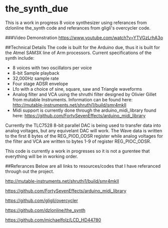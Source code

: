 # the_synth_due

This is a work in progress 8 voice synthesizer using referances from dzlonline the_synth code and referances from gligli's overcycler code.

###Video Demonstration
https://www.youtube.com/watch?v=YTVGzLrhA3o

##Technical Details
The code is built for the Arduino due, thus it is built for the Atmel SAM3X line of Arm processors. Current specifications of the synth include:

* 8 voices with two oscillators per voice
* 8-bit Sample playback
* 32,000Hz sample rate
* Four stage ADSR envelope
* Lfo with a choice of sine, square, saw and Triangle waveforms
* Analog filter and VCA using the shruthi filter designed by Olivier Gillet from mutable Instruments. Information can be found here: http://mutable-instruments.net/shruthi1/build/smr4mkII
* Midi support is currently done through the arduino_midi_library found here: https://github.com/FortySevenEffects/arduino_midi_library

Currently the TLC7528 8-bit parallel DAC is being used to transfer data into analog voltages, but any equivelant DAC will work. The Wave data is written to the first 8 bytes of the REG_PIOD_ODSR register while analog voltages for the filter and VCA are written to bytes 1-9 of register REG_PIOC_ODSR.

This code is currently a work in progresses so it is not a gurentee that everything will be in working order.

##Referances
Below are all links to resources/codes that I have referanced through out the project.
  
<http://mutable-instruments.net/shruthi1/build/smr4mkII>

<https://github.com/FortySevenEffects/arduino_midi_library>

<https://github.com/gligli/overcycler>

<https://github.com/dzlonline/the_synth>

<https://github.com/michaelfolz/LCD_HD44780>
